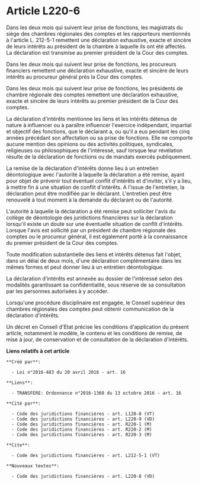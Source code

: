 # Article L220-6

Dans les deux mois qui suivent leur prise de fonctions, les magistrats du siège des chambres régionales des comptes et les
rapporteurs mentionnés à l'article L. 212-5-1 remettent une déclaration exhaustive, exacte et sincère de leurs intérêts au
président de la chambre à laquelle ils ont été affectés. La déclaration est transmise au premier président de la Cour des
comptes. 

Dans les deux mois qui suivent leur prise de fonctions, les procureurs financiers remettent une déclaration exhaustive,
exacte et sincère de leurs intérêts au procureur général près la Cour des comptes. 

Dans les deux mois qui suivent leur prise de fonctions, les présidents de chambre régionale des comptes remettent une
déclaration exhaustive, exacte et sincère de leurs intérêts au premier président de la Cour des comptes. 

La déclaration d'intérêts mentionne les liens et les intérêts détenus de nature à influencer ou à paraître influencer
l'exercice indépendant, impartial et objectif des fonctions, que le déclarant a, ou qu'il a eus pendant les cinq années
précédant son affectation ou sa prise de fonctions. Elle ne comporte aucune mention des opinions ou des activités politiques,
syndicales, religieuses ou philosophiques de l'intéressé, sauf lorsque leur révélation résulte de la déclaration de fonctions
ou de mandats exercés publiquement. 

La remise de la déclaration d'intérêts donne lieu à un entretien déontologique avec l'autorité à laquelle la déclaration a
été remise, ayant pour objet de prévenir tout éventuel conflit d'intérêts et d'inviter, s'il y a lieu, à mettre fin à une
situation de conflit d'intérêts. A l'issue de l'entretien, la déclaration peut être modifiée par le déclarant. L'entretien
peut être renouvelé à tout moment à la demande du déclarant ou de l'autorité. 

L'autorité à laquelle la déclaration a été remise peut solliciter l'avis du collège de déontologie des juridictions
financières sur la déclaration lorsqu'il existe un doute sur une éventuelle situation de conflit d'intérêts. Lorsque l'avis
est sollicité par un président de chambre régionale des comptes ou le procureur général, il est également porté à la
connaissance du premier président de la Cour des comptes. 

Toute modification substantielle des liens et intérêts détenus fait l'objet, dans un délai de deux mois, d'une déclaration
complémentaire dans les mêmes formes et peut donner lieu à un entretien déontologique. 

La déclaration d'intérêts est annexée au dossier de l'intéressé selon des modalités garantissant sa confidentialité, sous
réserve de sa consultation par les personnes autorisées à y accéder. 

Lorsqu'une procédure disciplinaire est engagée, le Conseil supérieur des chambres régionales des comptes peut obtenir
communication de la déclaration d'intérêts. 

Un décret en Conseil d'Etat précise les conditions d'application du présent article, notamment le modèle, le contenu et les
conditions de remise, de mise à jour, de conservation et de consultation de la déclaration d'intérêts.

**Liens relatifs à cet article**

	**Créé par**:

	  - Loi n°2016-483 du 20 avril 2016 - art. 16

	**Liens**:

	  - TRANSFERE: Ordonnance n°2016-1360 du 13 octobre 2016 - art. 16

	**Cité par**:

	  - Code des juridictions financières - art. L120-8 (VT)
	  - Code des juridictions financières - art. L220-9 (VD)
	  - Code des juridictions financières - art. R220-1 (M)
	  - Code des juridictions financières - art. R220-2 (M)
	  - Code des juridictions financières - art. R220-3 (M)

	**Cite**:

	  - Code des juridictions financières - art. L212-5-1 (VT)

	**Nouveaux textes**:

	  - Code des juridictions financières - art. L220-8 (VD)
